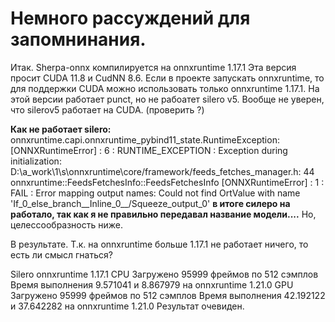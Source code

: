# Немного рассуждений для запомнинания.
Итак. Sherpa-onnx компилируется на onnxruntime 1.17.1
Эта версия просит CUDA 11.8 и CudNN 8.6.
Если в проекте запускать onnxruntime, то для поддержки CUDA можно использовать только onnxruntime 1.17.1.
На этой версии работает punct, но не рабоатет silero v5. Вообще не уверен, что silerov5 работает на CUDA. (проверить ?)

**Как не работает silero:** onnxruntime.capi.onnxruntime_pybind11_state.RuntimeException: [ONNXRuntimeError] : 6 :
RUNTIME_EXCEPTION : Exception during initialization: D:\a\_work\1\s\onnxruntime\core/framework/feeds_fetches_manager.h:
44 onnxruntime::FeedsFetchesInfo::FeedsFetchesInfo [ONNXRuntimeError] : 1 : FAIL : Error mapping output names: Could not
find OrtValue with name 'If_0_else_branch__Inline_0__/Squeeze_output_0'
**в итоге силеро на работало, так как я не правильно передавал название модели....** Но, целессообразность ниже.

В результате. Т.к. на onnxruntime больше 1.17.1 не работает ничего, то есть ли смысл гнаться?

Silero onnxruntime 1.17.1
CPU Загружено 95999 фреймов по 512 сэмплов Время выполнения 9.571041 и 8.867979 на onnxruntime 1.21.0
GPU Загружено 95999 фреймов по 512 сэмплов Время выполнения 42.192122 и 37.642282 на onnxruntime 1.21.0
Результат очевиден.
